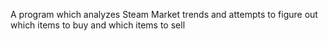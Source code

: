 A program which analyzes Steam Market trends and attempts to figure out which items to buy and which items to sell
